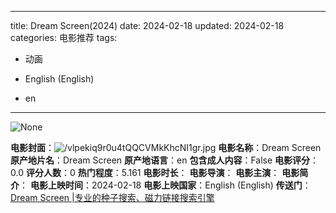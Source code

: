 
---
title: Dream Screen(2024)
date: 2024-02-18
updated: 2024-02-18
categories: 电影推荐
tags:

- 动画

- English (English)
- en
---

<img src="https://image.tmdb.org/t/p/originalNone" alt="None" title="None">

**电影封面**：<img src="https://image.tmdb.org/t/p/w200/vlpekiq9r0u4tQQCVMkKhcNI1gr.jpg" alt="/vlpekiq9r0u4tQQCVMkKhcNI1gr.jpg" title="/vlpekiq9r0u4tQQCVMkKhcNI1gr.jpg">
**电影名称**：Dream Screen
**原产地片名**：Dream Screen
**原产地语言**：en
**包含成人内容**：False
**电影评分**：0.0
**评分人数**：0
**热门程度**：5.161
**电影时长**：
**电影导演**：
**电影主演**：
**电影简介**：
**电影上映时间**：2024-02-18
**电影上映国家**：English (English)
**传送门**：[Dream Screen |专业的种子搜索、磁力链接搜索引擎](https://movie.amd794.com:2083/?search=Dream%20Screen&ordering=&mode=match_phrase&page_size=10&page=1)

